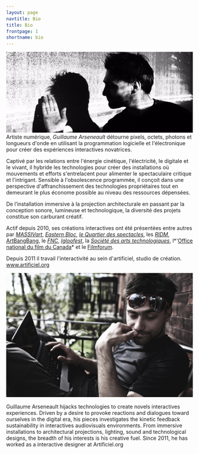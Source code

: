 ```yaml
---
layout: page
navtitle: Bio
title: Bio
frontpage: 1
shortname: bio
---
```

![](gllmFFT.jpg)
Artiste numérique, *Guillaume Arseneault* détourne pixels, octets, photons et longueurs d'onde en utilisant la programmation logicielle et l'électronique pour créer des expériences interactives novatrices.

Captivé par les relations entre l'énergie cinétique, l'électricité, le digitale et le vivant, il hybride les technologies pour créer des installations où mouvements et efforts s'entrelacent pour alimenter le spectaculaire critique et l'intrigant. Sensible à l'obsolescence programmée, il conçoit dans une perspective  d'affranchissement des technologies propriétaires tout en demeurant le plus économe possible au niveau des ressources dépensées.       

De l’installation immersive à la projection architecturale en passant par la conception sonore, lumineuse et technologique, la diversité des projets constitue son carburant créatif.

Actif depuis 2010,  ses créations interactives ont été présentées entre autres par *[MASSIVart](http://massivart.ca)*,  *[Eastern Bloc](http://www.easternbloc.ca)*, *[le Quartier des spectacles](http://www.quartierdesspectacles.com/fr/)*, les *[RIDM](http://www.ridm.qc.ca/fr)*, [ArtBangBang](https://www.artbangbang.com/index), le *[FNC](http://www.nouveaucinema.ca/#/)*, *[Igloofest](http://igloofest.ca)*, la *[Société des arts technologiques](http://sat.qc.ca)*, l*'[Office national du film du Canada](https://www.onf.ca)* et le [Filmforum](http://www.filmforumfestival.it/).

Depuis 2011 il travail l'interactivité au sein d'artificiel, studio de création.  
www.artificiel.org

![](gllmPatio.jpg)


Guillaume Arseneault hijacks technologies to create novels interactives experiences. 
Driven by a desire to provoke reactions and dialogues toward ourselves in the digital era,  his pieces investigates the kinetic feedback sustainability in interactives audiovisuals environments. 
From immersive installations to architectural projections, lighting, sound and technological designs, the breadth of his interests is his creative fuel. Since 2011, he has worked as a interactive designer at Artificiel.org
